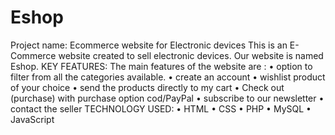 # Eshop
Project name: Ecommerce website for Electronic devices  This is an E-Commerce website created to sell electronic devices. Our website is named Eshop.  KEY FEATURES:  The main features of the website are :  • option to filter from all the categories available. • create an account • wishlist product of your choice • send the products directly to my cart  • Check out (purchase) with purchase option cod/PayPal • subscribe to our newsletter  •  contact the seller   TECHNOLOGY USED:  • HTML •  CSS  • PHP  • MySQL  •  JavaScript 
